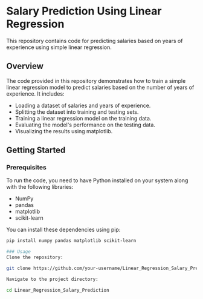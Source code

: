 # Salary Prediction Using Linear Regression

This repository contains code for predicting salaries based on years of experience using simple linear regression.

## Overview

The code provided in this repository demonstrates how to train a simple linear regression model to predict salaries based on the number of years of experience. It includes:

- Loading a dataset of salaries and years of experience.
- Splitting the dataset into training and testing sets.
- Training a linear regression model on the training data.
- Evaluating the model's performance on the testing data.
- Visualizing the results using matplotlib.

## Getting Started

### Prerequisites

To run the code, you need to have Python installed on your system along with the following libraries:

- NumPy
- pandas
- matplotlib
- scikit-learn

You can install these dependencies using pip:

```bash
pip install numpy pandas matplotlib scikit-learn

### Usage
Clone the repository:

git clone https://github.com/your-username/Linear_Regression_Salary_Prediction.git

Navigate to the project directory:

cd Linear_Regression_Salary_Prediction





